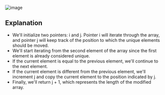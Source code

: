![image](https://github.com/Mogana004/Leetcode_DSA/assets/92911280/df23c469-6a35-4d6b-8627-257e9c8def83)
## Explanation 
* We'll initialize two pointers: i and j. Pointer i will iterate through the array, and pointer j will keep track of the position to which the unique elements should be moved.
* We'll start iterating from the second element of the array since the first element is already considered unique.
* If the current element is equal to the previous element, we'll continue to the next element.
* If the current element is different from the previous element, we'll increment j and copy the current element to the position indicated by j.
* Finally, we'll return j + 1, which represents the length of the modified array.
